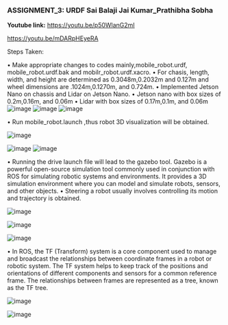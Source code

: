 ### ASSIGNMENT_3:  URDF                                                                                                         Sai Balaji Jai Kumar_Prathibha Sobha

**Youtube link:** 
https://youtu.be/p50WlanG2mI 


https://youtu.be/mDARpHEyeRA
                             
Steps Taken:

•	Make appropriate changes to codes mainly,mobile_robot.urdf, mobile_robot.urdf.bak and mobilr_robot.urdf.xacro.
•	For chasis, length, width, and height are determined as 0.3048m,0.2032m and 0.127m and wheel dimensions are .1024m,0.1270m, and 0.724m.
•	Implemented Jetson Nano on chassis and Lidar on Jetson Nano.
•	Jetson nano with box sizes of 0.2m,0.16m, and 0.06m
•	Lidar with box sizes of 0.17m,0.1m, and 0.06m 
![image](https://github.com/saibalaji1997/ECG711-Sai/assets/114025759/282c1d58-ddd0-4301-b40c-ff520b7b97af)
![image](https://github.com/saibalaji1997/ECG711-Sai/assets/114025759/31c37718-5bbb-42d3-acc5-1bf182647754)
![image](https://github.com/saibalaji1997/ECG711-Sai/assets/114025759/e649e0f7-8eba-4187-ad2c-8b82d80dd6e6)

•	Run mobile_robot.launch ,thus robot 3D visualization will be obtained. 

![image](https://github.com/saibalaji1997/ECG711-Sai/assets/114025759/9a4f31fd-d8f3-4bd9-9b31-479c994095a8)

![image](https://github.com/saibalaji1997/ECG711-Sai/assets/114025759/7c359b21-0950-4edb-8a94-35dcb334a84e) 
![image](https://github.com/saibalaji1997/ECG711-Sai/assets/114025759/16de2223-b12f-41e3-8b4d-6c9f6b3bf09c) 

•	Running the drive launch file will lead to the gazebo tool. Gazebo is a powerful open-source simulation tool commonly used in conjunction with ROS for simulating robotic systems and environments. It provides a 3D simulation environment where you can model and simulate robots, sensors, and other objects.
•	Steering a robot usually involves controlling its motion and trajectory is obtained.

![image](https://github.com/saibalaji1997/ECG711-Sai/assets/114025759/0639dc85-6aed-4beb-a869-5bfb22201254) 

![image](https://github.com/saibalaji1997/ECG711-Sai/assets/114025759/c0ef8e9f-70e0-4266-a461-0aeda6c11dcb)

![image](https://github.com/saibalaji1997/ECG711-Sai/assets/114025759/0c3864fc-34f2-42a9-a695-a0b1a761d87c)

•	In ROS, the TF (Transform) system is a core component used to manage and broadcast the relationships between coordinate frames in a robot or robotic system. The TF system helps to keep track of the positions and orientations of different components and sensors for a common reference frame. The relationships between frames are represented as a tree, known as the TF tree. 

![image](https://github.com/saibalaji1997/ECG711-Sai/assets/114025759/1048b22b-1603-4bff-9c56-aebd6cc48ff2)

![image](https://github.com/saibalaji1997/ECG711-Sai/assets/114025759/102afcf4-c8c4-4ed0-a86c-e1c0ebcc836f)
